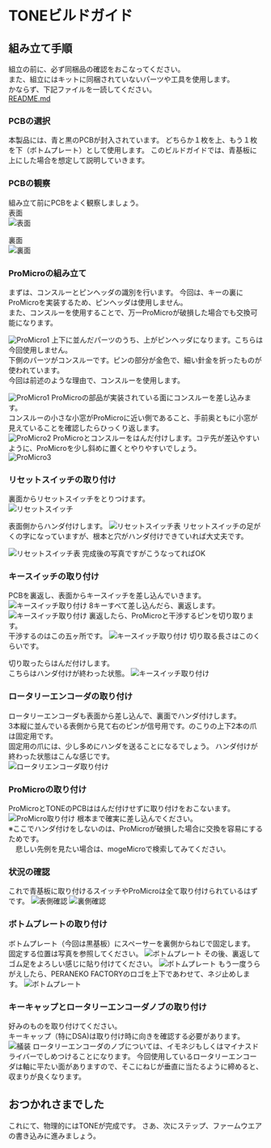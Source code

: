 # TONEビルドガイド
## 組み立て手順
組立の前に、必ず同梱品の確認をおこなってください。  
また、組立にはキットに同梱されていないパーツや工具を使用します。  
かならず、下記ファイルを一読してください。  
[README.md](https://github.com/peraneko/TONE/blob/master/README.md)


### PCBの選択
本製品には、青と黒のPCBが封入されています。
どちらか１枚を上、もう１枚を下（ボトムプレート）として使用します。
このビルドガイドでは、青基板に上にした場合を想定して説明していきます。

### PCBの観察
組み立て前にPCBをよく観察しましょう。  
表面  
![表面](https://user-images.githubusercontent.com/5952961/59015603-53831d00-887a-11e9-9317-fc6034f22bb8.JPG)
  
裏面  
![裏面](https://user-images.githubusercontent.com/5952961/59015604-54b44a00-887a-11e9-970e-1b54efc60440.JPG)

### ProMicroの組み立て
まずは、コンスルーとピンヘッダの識別を行います。
今回は、キーの裏にProMicroを実装するため、ピンヘッダは使用しません。  
また、コンスルーを使用することで、万一ProMicroが破損した場合でも交換可能になります。  

![ProMicro1](https://user-images.githubusercontent.com/5952961/59026138-aec00a00-8890-11e9-8fba-5ff7336ee15c.jpg)
上下に並んだパーツのうち、上がピンヘッダになります。こちらは今回使用しません。  
下側のパーツがコンスルーです。ピンの部分が金色で、細い針金を折ったものが使われています。  
今回は前述のような理由で、コンスルーを使用します。  

![ProMicro1](https://user-images.githubusercontent.com/5952961/59015614-5b42c180-887a-11e9-92bd-fa32baa3fef1.JPG)
ProMicroの部品が実装されている面にコンスルーを差し込みます。  
コンスルーの小さな小窓がProMicroに近い側であること、手前奥ともに小窓が見えていることを確認したらひっくり返します。  
![ProMicro2](https://user-images.githubusercontent.com/5952961/59015616-5da51b80-887a-11e9-8408-a7d9d0e1b51e.JPG)
ProMicroとコンスルーをはんだ付けします。コテ先が差込やすいように、ProMicroを少し斜めに置くとやりやすいでしょう。  
![ProMicro3](https://user-images.githubusercontent.com/5952961/59015626-63026600-887a-11e9-8832-33c9d1f8476a.JPG)



### リセットスイッチの取り付け
裏面からリセットスイッチをとりつけます。  
![リセットスイッチ](https://user-images.githubusercontent.com/5952961/59015608-5716a400-887a-11e9-9d98-709e4c4d751c.JPG)
   
表面側からハンダ付けします。
![リセットスイッチ表](https://user-images.githubusercontent.com/5952961/59015611-58e06780-887a-11e9-8a01-9fee2a655bb4.JPG)
リセットスイッチの足がくの字になっていますが、根本と穴がハンダ付けできていれば大丈夫です。
  
![リセットスイッチ表](https://user-images.githubusercontent.com/5952961/59017786-62b89980-887f-11e9-8f38-b8d8dbdde931.JPG)
完成後の写真ですがこうなってればOK  

### キースイッチの取り付け
PCBを裏返し、表面からキースイッチを差し込んでいきます。
![キースイッチ取り付け](https://user-images.githubusercontent.com/5952961/59015641-6ac20a80-887a-11e9-9752-d6244277618a.JPG)
8キーすべて差し込んだら、裏返します。   
![キースイッチ取り付け](https://user-images.githubusercontent.com/5952961/59015653-70b7eb80-887a-11e9-9d5d-cd56120fc6c0.JPG)
裏返したら、ProMicroと干渉するピンを切り取ります。  
干渉するのはこの五ヶ所です。
![キースイッチ取り付け](https://user-images.githubusercontent.com/5952961/59020329-b8dc0b80-8884-11e9-8480-6e56f675e81a.JPG)
切り取る長さはこのくらいです。  
  
切り取ったらはんだ付けします。  
こちらはハンダ付けが終わった状態。
![キースイッチ取り付け](https://user-images.githubusercontent.com/5952961/59020654-65b68880-8885-11e9-8d23-21b04b8de230.JPG)

### ロータリーエンコーダの取り付け
ロータリーエンコーダも表面から差し込んで、裏面でハンダ付けします。  
3本縦に並んでいる表側から見て右のピンが信号用です。のこりの上下2本の爪は固定用です。  
固定用の爪には、少し多めにハンダを送ることになるでしょう。
ハンダ付けが終わった状態はこんな感じです。  
![ロータリエンコーダ取り付け](https://user-images.githubusercontent.com/5952961/59020673-723ae100-8885-11e9-8aa4-36966ac36e32.JPG)

### ProMicroの取り付け
ProMicroとTONEのPCBははんだ付けせずに取り付けをおこないます。
![ProMicro取り付け](https://user-images.githubusercontent.com/5952961/59020707-81219380-8885-11e9-8cc4-b973c33fbd1f.JPG)
根本まで確実に差し込んでください。  
※ここでハンダ付けをしないのは、ProMicroが破損した場合に交換を容易にするためです。  
　悲しい先例を見たい場合は、mogeMicroで検索してみてください。

### 状況の確認
これで青基板に取り付けるスイッチやProMicroは全て取り付けられているはずです。
![表側確認](https://user-images.githubusercontent.com/5952961/59021803-8384ed00-8887-11e9-8c29-98c3eab786f6.JPG)
![裏側確認](https://user-images.githubusercontent.com/5952961/59021802-82ec5680-8887-11e9-87a6-f2d4aa6b91b1.JPG)


### ボトムプレートの取り付け
ボトムプレート（今回は黒基板）にスペーサーを裏側からねじで固定します。  
固定する位置は写真を参照してください。
![ボトムプレート](https://user-images.githubusercontent.com/5952961/59021917-b6c77c00-8887-11e9-950d-73b358a59654.JPG)
その後、裏返してゴム足をよろしい感じに貼り付けてください。
![ボトムプレート](https://user-images.githubusercontent.com/5952961/59021806-841d8380-8887-11e9-89a5-42de7fa717fd.JPG)
もう一度うらがえしたら、PERANEKO FACTORYのロゴを上下であわせて、ネジ止めします。
![ボトムプレート](https://user-images.githubusercontent.com/5952961/59022694-373aac80-8889-11e9-851d-57cdd7346c10.JPG)

### キーキャップとロータリーエンコーダノブの取り付け
好みのものを取り付けてください。  
キーキャップ（特にDSA)は取り付け時に向きを確認する必要があります。  
![艤装](https://user-images.githubusercontent.com/5952961/59022693-373aac80-8889-11e9-88bb-a40b8aa7cdff.JPG)
ロータリーエンコーダのノブについては、イモネジもしくはマイナスドライバーでしめつけることになります。
今回使用しているロータリーエンコーダは軸に平たい面がありますので、そこにねじが垂直に当たるように締めると、収まりが良くなります。

## おつかれさまでした
これにて、物理的にはTONEが完成です。
さあ、次にステップ、ファームウエアの書き込みに進みましょう。
